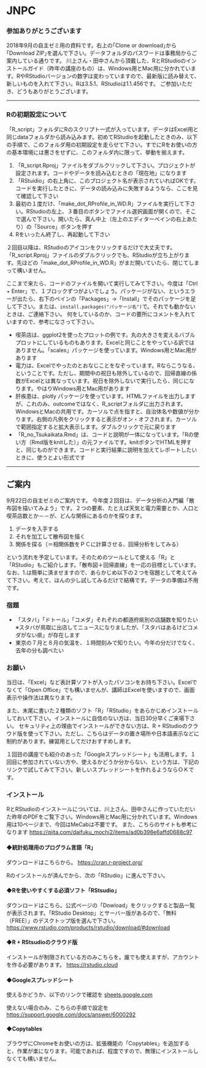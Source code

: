 # JNPC
### 参加ありがとうございます

2018年9月の自主ゼミ用の資料です。右上の｢Clone or download｣から｢Download ZIP｣を選んで下さい。データフォルダのパスワードは事務局からご案内している通りです。
川上さん・田中さんから頂戴した、RとRStudioのインストールガイド（昨年の講座のもの）は、Windows用とMac用に分かれています。RやRStudioバージョンの数字は変わっていますので、最新版に読み替えて、新しいものを入れて下さい。Rは3.5.1、RStudioは1.1.456です。
ご参加いただき、どうもありがとうございます。

---

### Rの初期設定について

「R_script」フォルダにRのスクリプト一式が入っています。データはExcel用と同じdataフォルダから読み込みます。初めてRStudioを起動したときのみ、以下の手順で、このフォルダ用の初期設定を走らせて下さい。すでにRをお使いの方の基本環境には悪さをせずに、このフォルダ内に限って、挙動を揃えます。

1. 「R_script.Rproj」ファイルをダブルクリックして下さい。プロジェクトが設定されます。コードやデータを読み込むときの「現在地」になります
1. 「RStuidio」の右上角に、このプロジェクト名が表示されていればOKです。コードを実行したときに、データの読み込みに失敗するようなら、ここを見て確認して下さい
1. 最初の１度だけ、「make_dot_RProfile_in_WD.R」ファイルを実行して下さい。RStudioの左上、３番目のボタンでファイル選択画面が開くので、そこで選んで下さい。開いたら、真ん中上（左上のエディターペインの右上あたり）の「Source」ボタンを押す
1. Rをいったん終了し、再起動して下さい

２回目以降は、RStudioのアイコンをクリックするだけで大丈夫です。「R_script.Rproj」ファイルのダブルクリックでも、RStudioが立ち上がります。先ほどの「make_dot_RProfile_in_WD.R」がまだ開いていたら、閉じてしまって構いません。

ここまで来たら、コードのファイルを開いて実行してみて下さい。今度は「Ctrl + Enter」で、１ブロックずつがよいでしょう。パッケージがない、というエラーが出たら、右下のペインの「Packages」→「Install」でそのパッケージを足して下さい。または、`install.packages("パッケージ名")`で。それでも動かないときは、ご連絡下さい。
何をしているのか、コードの要所にコメントを入れていますので、参考になさって下さい。

-  喫茶店は、ggplot2を使ったプロットの例です。丸の大きさを変えるバブルプロットにしているものもあります。Excelと同じことをやっている訳ではありません。「scales」パッケージを使っています。Windows用とMac用があります
-  電力は、Excelでやったのとおなじことをなぞっています。Rならこうなる、ということです。ただし、期間中の祝日も除外しているので、回帰直線の係数がExcelとは異なっています。祝日を除外しないで実行したら、同じになります。やはりWindows用とMac用があります
-  肝疾患は、plotly パッケージを使っています。HTMLファイルを出力しますが、これのみ、outcomeではなく、R_scriptフォルダに出力されます。WindowsとMacの共用です。カーソルで点を指すと、自治体名や数値が分かります。右側の凡例をクリックすると表示がオン・オフされます。カーソルで範囲指定すると拡大表示します。ダブルクリックで元に戻ります
- 「R_no_Tsukaikata.Rmd」は、コードと説明が一体になっています。「Rの使い方（Rmd版をknitした）」の元ファイルです。knitボタンでHTMLを押すと、同じものができます。コードと実行結果に説明を加えてレポートしたいときに、使うとよい形式です
---

## ご案内

9月22日の自主ゼミのご案内です。
今年度２回目は、データ分析の入門編「散布図を描いてみよう」です。２つの要素、たとえば天気と電力需要とか、人口と喫茶店数とか－－が、どんな関係にあるのかを探ります。

1.  データを入手する
1.  それを加工して散布図を描く
1.  関係を探る（＝相関係数をＰＣに計算させる、回帰分析をしてみる）

という流れを予定しています。そのためのツールとして使える「R」と「RStudio」もご紹介します。「散布図＋回帰直線」を一応の目標としています。
なお、1.は簡単に済ませますので、あらかじめ以下の２つを宿題として考えてみて下さい。考えて、ほんの少し試してみるだけで結構です。データの準備は不用です。


### 宿題

-  「スタバ」「ドトール」「コメダ」それぞれの都道府県別の店舗数を知りたい
    ※スタバが鳥取に出店してニュースになりましたが、「スタバはあるけどコメダがない県」が存在します
- 東京の７月と８月の気温を、１時間刻みで知りたい。今年の分だけでなく、去年の分も調べたい


### お願い

当日は、「Excel」など表計算ソフトが入ったパソコンをお持ち下さい。Excelでなくて「Open Office」でも構いませんが、講師はExcelを使いますので、画面表示や操作法は異なります。

また、末尾に書いた２種類のソフト「R」「RStudio」をあらかじめインストールしておいて下さい。インストールに自信のない方は、当日30分早くご来場下さい。
セキュリティ上の理由でインストールができない方は、R + RStudioのクラウド版を使って下さい。ただし、こちらはデータの置き場所や日本語表示などに制約があります。練習用としてだけおすすめします。

１回目の講座でも紹介のあった「Googleスプレッドシート」も活用します。１回目に参加されていない方や、使えるかどうか分からない、という方は、下記のリンクで試してみて下さい。新しいスプレッドシートを作れるようならＯＫです。

### インストール

RとRStudioのインストールについては、川上さん、田中さんに作っていただいた昨年のPDFをご覧下さい。Windows用とMac用に分かれています。Windows用は10ページまで、今回はMeCabは不要です。
また、こちらのサイトも参考になります
https://qiita.com/daifuku_mochi2/items/ad0b398e6affd0688c97

#### ◆統計処理用のプログラム言語「R」

ダウンロードはこちらから。
https://cran.r-project.org/

Rのインストールが済んでから、次の「RStudio」に進んで下さい。

#### ◆Rを使いやすくする必須ソフト「RStsudio」

ダウンロードはこちら。公式ページの「Dowload」をクリックすると製品一覧が表示されます。「RStudio Desktop」とサーバー版があるので、「無料（FREE）」のデスクトップ版を選んで下さい。
https://www.rstudio.com/products/rstudio/download/#download

#### ◆R + RStsudioのクラウド版

インストールが制限されている方のみこちらを。誰でも使えますが、アカウントを作る必要があります。
https://rstudio.cloud

#### ◆Googleスプレッドシート

使えるかどうか、以下のリンクで確認を
[sheets.google.com](https://sheets.google.com)

使えない場合のみ、こちらの手順で設定を
https://support.google.com/docs/answer/6000292

#### ◆Copytables
ブラウザにChromeをお使いの方は、拡張機能の「Copytables」を追加すると、作業が楽になります。可能であれば、程度ですので、無理にインストールしなくても構いません。  
